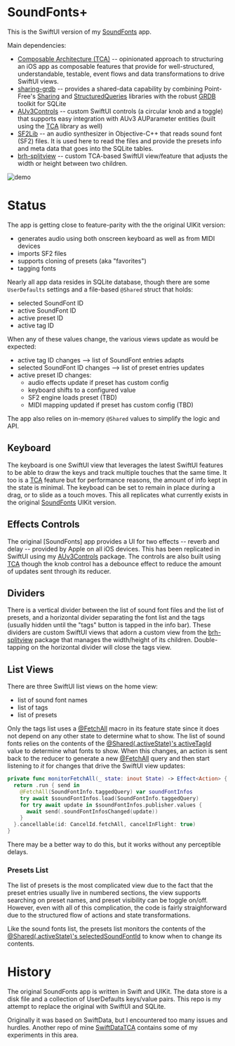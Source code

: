 # SoundFonts+

This is the SwiftUI version of my [SoundFonts][0] app.

Main dependencies:

* [Composable Architecture (TCA)][1] -- opinionated approach to structuring an iOS app as composable features that
  provide for well-structured, understandable, testable, event flows and data transformations to drive SwiftUI views.
* [sharing-grdb][2] -- provides a shared-data capability by combining Point-Free's [Sharing][3] and
  [StructuredQueries][4] libraries with the robust [GRDB][5] toolkit for SQLite
* [AUv3Controls][6] -- custom SwiftUI controls (a circular knob and a toggle) that supports easy integration with AUv3
  AUParameter entities (built using the [TCA][1] library as well)
* [SF2Lib][7] -- an audio synthesizer in Objective-C++ that reads sound font (SF2) files. It is used here to read the
  files and provide the presets info and meta data that goes into the SQLite tables.
* [brh-splitview][9] -- custom TCA-based SwiftUI view/feature that adjusts the width or height between two children.

![demo](media/demo.gif)

# Status

The app is getting close to feature-parity with the the original UIKit version:

* generates audio using both onscreen keyboard as well as from MIDI devices
* imports SF2 files
* supports cloning of presets (aka "favorites")
* tagging fonts

Nearly all app data resides in SQLite database, though there are some `UserDefaults` settings and a file-based `@Shared`
struct that holds:

* selected SoundFont ID
* active SoundFont ID
* active preset ID
* active tag ID

When any of these values change, the various views update as would be expected:

* active tag ID changes --> list of SoundFont entries adapts
* selected SoundFont ID changes --> list of preset entries updates
* active preset ID changes:
    * audio effects update if preset has custom config
    * keyboard shifts to a configured value
    * SF2 engine loads preset (TBD)
    * MIDI mapping updated if preset has custom config (TBD)

The app also relies on in-memory `@Shared` values to simplify the logic and API.

## Keyboard

The keyboard is one SwiftUI view that leverages the latest SwiftUI features to be able to draw the keys and track
multiple touches that the same time. It too is a [TCA][1] feature but for performance reasons, the amount of info kept
in the state is minimal. The keyboad can be set to remain in place during a drag, or to slide as a touch moves. This all
replicates what currently exists in the original [SoundFonts][0] UIKit version. 

## Effects Controls

The original [SoundFonts] app provides a UI for two effects -- reverb and delay -- provided by Apple on all iOS devices.
This has been replicated in SwiftUI using my [AUv3Controls][6] package. The controls are also built using [TCA][1]
though the knob control has a debounce effect to reduce the amount of updates sent through its reducer.

## Dividers

There is a vertical divider between the list of sound font files and the list of presets, and a horizontal divider
separating the font list and the tags (usually hidden until the "tags" button is tapped in the info bar). These dividers
are custom SwiftUI views that adorn a custom view from the [brh-splitview][9] package that manages the width/height of
its children. Double-tapping on the horizontal divider will close the tags view.

## List Views

There are three SwiftUI list views on the home view:

* list of sound font names
* list of tags
* list of presets

Only the tags list uses a [@FetchAll][tags] macro in its feature state since it does not depend on any other state to
determine what to show. The list of sound fonts relies on the contents of the [@Shared(.activeState)'s
activeTagId][activeTagId] value to determine what fonts to show. When this changes, an action is sent back to the
reducer to generate a new [@FetchAll][sf2] query and then start listening to *it* for changes that drive the SwiftUI
view updates:

```swift
private func monitorFetchAll(_ state: inout State) -> Effect<Action> {
  return .run { send in
    @FetchAll(SoundFontInfo.taggedQuery) var soundFontInfos
    try await $soundFontInfos.load(SoundFontInfo.taggedQuery)
    for try await update in $soundFontInfos.publisher.values {
      await send(.soundFontInfosChanged(update))
    }
  }.cancellable(id: CancelId.fetchAll, cancelInFlight: true)
}
```

There may be a better way to do this, but it works without any perceptible delays.

### Presets List

The list of presets is the most complicated view due to the fact that the preset entries usually live in numbered
sections, the view supports searching on preset names, and preset visibility can be toggle on/off. However, even with
all of this complication, the code is fairly straighforward due to the structured flow of actions and state
transformations. 

Like the sound fonts list, the presets list monitors the contents of the [@Shared(.activeState)'s
selectedSoundFontId][selectedSoundFontId] to know when to change its contents.

# History

The original SoundFonts app is written in Swift and UIKit. The data store is a disk file and a collection of
UserDefaults keys/value pairs. This repo is my attempt to replace the original with SwiftUI and SQLite.

Originally it was based on SwiftData, but I encountered too many issues and hurdles. Another repo of mine
[SwiftDataTCA][8] contains some of my experiments in this area.


[0]: https://github.com/bradhowes/SoundFonts
[1]: https://github.com/pointfreeco/swift-composable-architecture
[2]: https://github.com/pointfreeco/sharing-grdb
[3]: https://github.com/pointfreeco/swift-sharing
[4]: https://github.com/pointfreeco/swift-structured-queries
[5]: https://github.com/groue/GRDB.swift
[6]: https://github.com/bradhowes/AUv3Controls
[7]: https://github.com/bradhowes/SF2Lib
[8]: https://github.com/bradhowes/SwiftDataTCA
[9]: https://github.com/bradhowes/brh-splitview

[tags]: https://github.com/bradhowes/SoundFonts2/blob/main/SoundFontsPlus/TagsFeature/TagsList.swift#L25
[activeTagId]: https://github.com/bradhowes/SoundFontsPlus/blob/main/SoundFontsPlus/SoundFontsFeature/SoundFontsList.swift#L133
[sf2]: https://github.com/bradhowes/SoundFontsPlus/blob/main/SoundFontsPlus/SoundFontsFeature/SoundFontsList.swift#L147
[selectedSoundFontId]: https://github.com/bradhowes/SoundFontsPlus/blob/main/SoundFontsPlus/PresetsFeature/PresetsList.swift#L161
